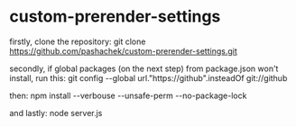 # custom-prerender-settings
firstly, clone the repository:
git clone https://github.com/pashachek/custom-prerender-settings.git

secondly, if global packages (on the next step) from package.json won't install, run this:
git config --global url."https://github".insteadOf git://github

then:
npm install --verbouse --unsafe-perm --no-package-lock

and lastly:
node server.js

